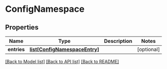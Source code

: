 # ConfigNamespace

## Properties
Name | Type | Description | Notes
------------ | ------------- | ------------- | -------------
**entries** | [**list[ConfigNamespaceEntry]**](ConfigNamespaceEntry.md) |  | [optional] 

[[Back to Model list]](../README.md#documentation-for-models) [[Back to API list]](../README.md#documentation-for-api-endpoints) [[Back to README]](../README.md)


